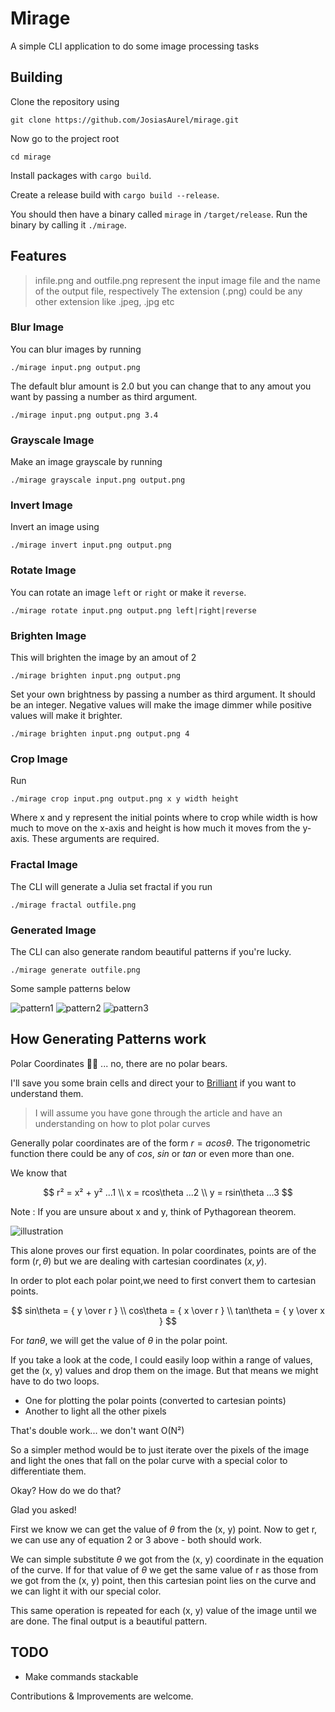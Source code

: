 
# Mirage 

A simple CLI application to do some image processing tasks

## Building

Clone the repository using
```shell
git clone https://github.com/JosiasAurel/mirage.git
```
Now go to the project root
```shell
cd mirage
```
Install packages with `cargo build`.

Create a release build with `cargo build --release`.

You should then have a binary called `mirage` in `/target/release`.
Run the binary by calling it `./mirage`.

## Features

> infile.png and outfile.png represent the input image file and the name of the output file, respectively
> The extension (.png) could be any other extension like .jpeg, .jpg etc

### Blur Image

You can blur images by running
```shell
./mirage input.png output.png 
```
The default blur amount is 2.0 but you can change that to any amout you want by passing a number as third argument.

```shell
./mirage input.png output.png 3.4
```

### Grayscale Image

Make an image grayscale by running
```shell
./mirage grayscale input.png output.png
```

### Invert Image
Invert an image using
```
./mirage invert input.png output.png 
```

### Rotate Image 
You can rotate an image `left` or `right` or make it `reverse`.
```
./mirage rotate input.png output.png left|right|reverse
```

### Brighten Image

This will brighten the image by an amout of 2
```shell
./mirage brighten input.png output.png 
```
Set your own brightness by passing a number as third argument. It should be an integer. 
Negative values will make the image dimmer while positive values will make it brighter.
```shell
./mirage brighten input.png output.png 4
```

### Crop Image

Run
```shell
./mirage crop input.png output.png x y width height
```
Where x and y represent the initial points where to crop while width is how much to move on the x-axis and height is how much it moves from the y-axis.
These arguments are required.

### Fractal Image

The CLI will generate a Julia set fractal if you run
```shell
./mirage fractal outfile.png
```

### Generated Image

The CLI can also generate random beautiful patterns if you're lucky.
```shell
./mirage generate outfile.png
```

Some sample patterns below

![pattern1](./generated.png)
![pattern2](./generated1.png)
![pattern3](./generated2.png)

## How Generating Patterns work

Polar Coordinates 👩‍🎤 ... no, there are no polar bears.

I'll save you some brain cells and direct your to [Brilliant](https://brilliant.org/wiki/polar-curves/) if you want to understand them.

> I will assume you have gone through the article and have an understanding on how to plot polar curves 

Generally polar coordinates are of the form $r = acos\theta$. The trigonometric function there could be any of $cos$, $sin$ or $tan$ or even more than one.

We know that 

$$ r² = x² + y² ...1 \\ x = rcos\theta ...2 \\ y = rsin\theta ...3
$$

Note : If you are unsure about x and y, think of Pythagorean theorem.

![illustration](./illustration.svg)

This alone proves our first equation.
In polar coordinates, points are of the form $(r, \theta)$ but we are dealing with cartesian coordinates $(x, y)$.

In order to plot each polar point,we need to first convert them to cartesian points.

$$ sin\theta = { y \over r } \\ cos\theta = { x \over r } \\ tan\theta = { y \over x } $$

For $tan\theta$, we will get the value of $\theta$ in the polar point.

If you take a look at the code, I could easily loop within a range of values, get the (x, y) values and drop them on the image. But that means we might have to do two loops.
- One for plotting the polar points (converted to cartesian points)
- Another to light all the other pixels

That's double work... we don't want O(N²)

So a simpler method would be to just iterate over the pixels of the image and light the ones that fall on the polar curve with a special color to differentiate them.

Okay? How do we do that?

Glad you asked!

First we know we can get the value of $\theta$ from the (x, y) point. 
Now to get r, we can use any of equation 2 or 3 above - both should work.

We can simple substitute $\theta$ we got from the (x, y) coordinate in the equation of the curve.
If for that value of $\theta$ we get the same value of r as those from we got from the (x, y) point, then this cartesian point lies on the curve and we can light it with our special color.

This same operation is repeated for each (x, y) value of the image until we are done. The final output is a beautiful pattern.

## TODO
- Make commands stackable

Contributions & Improvements are welcome.

